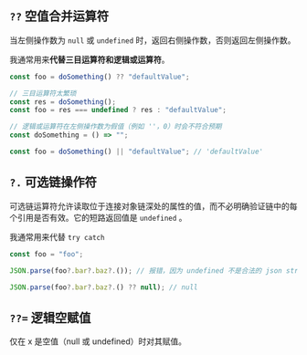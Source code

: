 ## `??` 空值合并运算符

当左侧操作数为 `null` 或 `undefined` 时，返回右侧操作数，否则返回左侧操作数。

我通常用来**代替三目运算符和逻辑或运算符**。

```js
const foo = doSomething() ?? "defaultValue";

// 三目运算符太繁琐
const res = doSomething();
const foo = res === undefined ? res : "defaultValue";

// 逻辑或运算符在左侧操作数为假值（例如 ''，0）时会不符合预期
const doSomething = () => "";

const foo = doSomething() || "defaultValue"; // 'defaultValue'
```

## `?.` 可选链操作符

可选链运算符允许读取位于连接对象链深处的属性的值，而不必明确验证链中的每个引用是否有效。它的短路返回值是 `undefined` 。

我通常用来代替 `try catch`

```js
const foo = "foo";

JSON.parse(foo?.bar?.baz?.()); // 报错，因为 undefined 不是合法的 json string

JSON.parse(foo?.bar?.baz?.() ?? null); // null
```

## `??=` 逻辑空赋值

仅在 x 是空值（null 或 undefined）时对其赋值。
